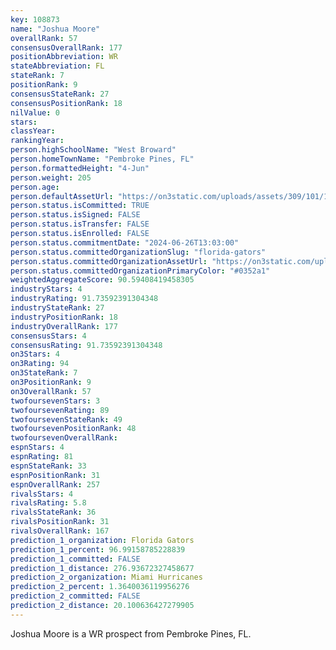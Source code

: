 ```yaml
---
key: 108873
name: "Joshua Moore"
overallRank: 57
consensusOverallRank: 177
positionAbbreviation: WR
stateAbbreviation: FL
stateRank: 7
positionRank: 9
consensusStateRank: 27
consensusPositionRank: 18
nilValue: 0
stars: 
classYear: 
rankingYear: 
person.highSchoolName: "West Broward"
person.homeTownName: "Pembroke Pines, FL"
person.formattedHeight: "4-Jun"
person.weight: 205
person.age: 
person.defaultAssetUrl: "https://on3static.com/uploads/assets/309/101/101309.jpg"
person.status.isCommitted: TRUE
person.status.isSigned: FALSE
person.status.isTransfer: FALSE
person.status.isEnrolled: FALSE
person.status.commitmentDate: "2024-06-26T13:03:00"
person.status.committedOrganizationSlug: "florida-gators"
person.status.committedOrganizationAssetUrl: "https://on3static.com/uploads/assets/935/149/149935.svg"
person.status.committedOrganizationPrimaryColor: "#0352a1"
weightedAggregateScore: 90.59408419458305
industryStars: 4
industryRating: 91.73592391304348
industryStateRank: 27
industryPositionRank: 18
industryOverallRank: 177
consensusStars: 4
consensusRating: 91.73592391304348
on3Stars: 4
on3Rating: 94
on3StateRank: 7
on3PositionRank: 9
on3OverallRank: 57
twofoursevenStars: 3
twofoursevenRating: 89
twofoursevenStateRank: 49
twofoursevenPositionRank: 48
twofoursevenOverallRank: 
espnStars: 4
espnRating: 81
espnStateRank: 33
espnPositionRank: 31
espnOverallRank: 257
rivalsStars: 4
rivalsRating: 5.8
rivalsStateRank: 36
rivalsPositionRank: 31
rivalsOverallRank: 167
prediction_1_organization: Florida Gators
prediction_1_percent: 96.99158785228839
prediction_1_committed: FALSE
prediction_1_distance: 276.93672327458677
prediction_2_organization: Miami Hurricanes
prediction_2_percent: 1.3640036119956276
prediction_2_committed: FALSE
prediction_2_distance: 20.100636427279905
---
```

Joshua Moore is a WR prospect from Pembroke Pines, FL.